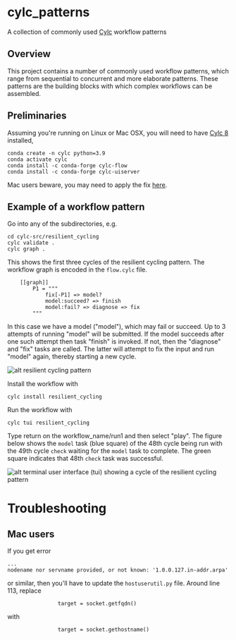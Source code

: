 # cylc_patterns

A collection of commonly used [Cylc](https://www.cylc.org) workflow patterns 

## Overview

This project contains a number of commonly used workflow patterns, which range from sequential to concurrent and more elaborate patterns. These patterns 
are the building blocks with which complex workflows can be assembled.

## Preliminaries

Assuming you're running on Linux or Mac OSX, you will need to have [Cylc 8](https://cylc.github.io/cylc-doc/stable/html/) installed,
```
conda create -n cylc python=3.9
conda activate cylc
conda install -c conda-forge cylc-flow
conda install -c conda-forge cylc-uiserver
```

Mac users beware, you may need to apply the fix [here](#mac-users).

## Example of a workflow pattern

Go into any of the subdirectories, e.g.
```
cd cylc-src/resilient_cycling
cylc validate .
cylc graph .
```
This shows the first three cycles of the resilient cycling pattern. The workflow graph is encoded in the `flow.cylc` file.
```
    [[graph]]
        P1 = """
            fix[-P1] => model?
            model:succeed? => finish
            model:fail? => diagnose => fix
        """
```
In this case we have a model ("model"), which may fail or succeed. Up to 3 attempts of running "model" will be submitted. If the model succeeds after one such attempt then task "finish" is invoked. If not, then the "diagnose" and "fix" tasks are called. The latter will attempt to fix the input and run "model" again, thereby starting a new cycle.

![alt resilient cycling pattern](https://github.com/pletzer/cylc_patterns/blob/main/figures/resilient_cycling.png?raw=true)

Install the workflow with
```
cylc install resilient_cycling
```

Run the workflow with
```
cylc tui resilient_cycling
```
Type return on the workflow_name/run1 and then select "play". The figure below shows the `model` task (blue square) of the 48th cycle being run with the 49th cycle `check` waiting for the `model` task to complete. The green square indicates that 48th `check` task was successful.

![alt terminal user interface (tui) showing a cycle of the resilient cycling pattern](https://github.com/pletzer/cylc_patterns/blob/main/figures/resilient_cycling_tui.png?raw=true)


# Troubleshooting

## Mac users

If you get error
```
...
nodename nor servname provided, or not known: '1.0.0.127.in-addr.arpa'
```
or similar, then you'll have to update the `hostuserutil.py` file. Around line 113, replace
```
                target = socket.getfqdn()
```
with 
```
                target = socket.gethostname()
```




